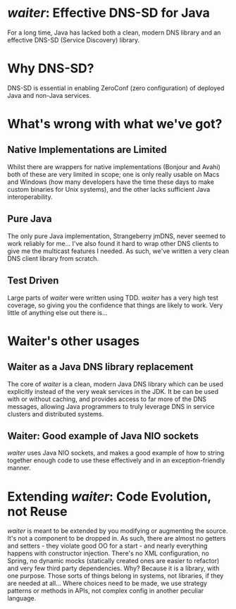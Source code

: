 # _waiter_: Effective DNS-SD for Java #
For a long time, Java has lacked both a clean, modern DNS library and an effective DNS-SD (Service Discovery) library.


# Why DNS-SD? #
DNS-SD is essential in enabling ZeroConf (zero configuration) of deployed Java and non-Java services.


# What's wrong with what we've got? #
## Native Implementations are Limited ##
Whilst there are wrappers for native implementations (Bonjour and Avahi) both of these are very limited in scope; one is only really usable on Macs and Windows (how many developers have the time these days to make custom binaries for Unix systems), and the other lacks sufficient Java interoperability.

## Pure Java ##
The only pure Java implementation, Strangeberry jmDNS, never seemed to work reliably for me... I've also found it hard to wrap other DNS clients to give me the multicast features I needed. As such, we've written a very clean DNS client library from scratch.

## Test Driven ##
Large parts of _waiter_ were written using TDD. _waiter_ has a very high test coverage, so giving you the confidence that things are likely to work. Very little of anything else out there is...


# Waiter's other usages #
## Waiter as a Java DNS library replacement ##
The core of _waiter_ is a clean, modern Java DNS library which can be used explicitly instead of the very weak services in the JDK. It be can be used with or without caching, and provides access to far more of the DNS messages, allowing Java programmers to truly leverage DNS in service clusters and distributed systems.

## Waiter: Good example of Java NIO sockets ##
_waiter_ uses Java NIO sockets, and makes a good example of how to string together enough code to use these effectively and in an exception-friendly manner.


# Extending _waiter_: Code Evolution, not Reuse #
_waiter_ is meant to be extended by you modifying or augmenting the source. It's not a component to be dropped in. As such, there are almost no getters and setters - they violate good OO for a start - and nearly everything happens with constructor injection. There's no XML configuration, no Spring, no dynamic mocks (statically created ones are easier to refactor) and very few third party dependencies. Why? Because it is a library, with one purpose. Those sorts of things belong in systems, not libraries, if they are needed at all... Where choices need to be made, we use strategy patterns or methods in APIs, not complex config in another peculiar language.
